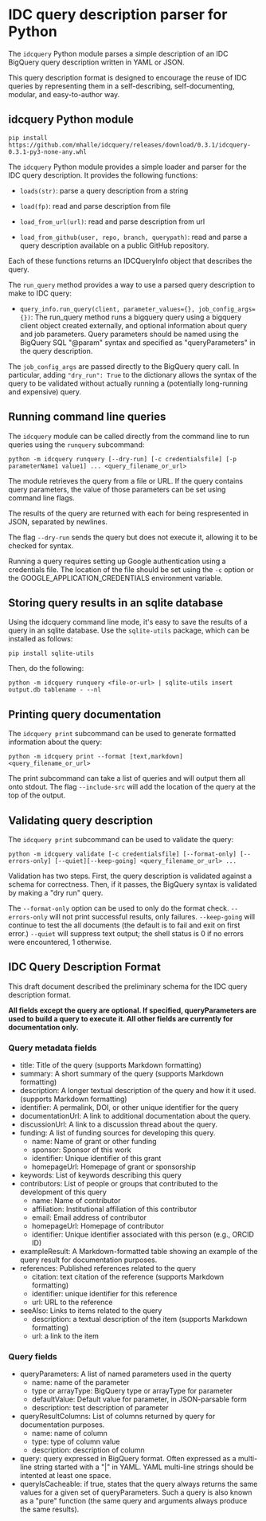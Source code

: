 
# IDC query description parser for Python

The `idcquery` Python module parses a simple description of an IDC
BigQuery query description written in YAML or JSON. 

This query description format is designed to encourage the reuse of
IDC queries by representing them in a self-describing, self-documenting,
modular, and easy-to-author way.  

## idcquery Python module

```pip install https://github.com/mhalle/idcquery/releases/download/0.3.1/idcquery-0.3.1-py3-none-any.whl```

The `idcquery` Python module provides a simple loader and parser for the IDC query description. It provides the following functions:

* `loads(str)`: parse a query description from a string

* `load(fp)`: read and parse description from file

* `load_from_url(url)`: read and parse description from url

* `load_from_github(user, repo, branch, querypath)`: read and
    parse a query description available on a public GitHub repository.

Each of these functions returns an IDCQueryInfo object that describes the query. 

The `run_query` method provides a way to use a parsed query description 
to make to IDC query:

* `query_info.run_query(client, parameter_values={}, job_config_args={})`: 
The run_query method runs a bigquery query using 
a bigquery client object created externally, and optional 
information about query and job parameters. Query parameters should
be named using the BigQuery SQL  "@param" syntax and specified as 
"queryParameters" in the query description. 

The `job_config_args` are passed directly to the BigQuery query call. 
In particular, adding `"dry_run": True` to the dictionary allows 
the syntax of the query to be validated without actually running a
(potentially long-running and expensive) query.



## Running command line queries

The `idcquery` module can be called directly from the command line to
run queries using the `runquery` subcommand:

```python -m idcquery runquery [--dry-run] [-c credentialsfile] [-p parameterName1 value1] ... <query_filename_or_url>```

The module retrieves the query from a file or URL. If the query contains query
parameters, the value of those parameters can be set using command line flags.

The results of the query are returned with each for being respresented in JSON, 
separated by newlines. 

The flag ``--dry-run`` sends the query but does not execute it, allowing it to be 
checked for syntax.

Running a query requires setting up Google authentication using 
a credentials file. The location of the file should be set using the `-c` 
option or the GOOGLE_APPLICATION_CREDENTIALS environment variable.

## Storing query results in an sqlite database

Using the idcquery command line mode, it's easy to save the results of a query
in an sqlite database. Use the `sqlite-utils` package, which can be installed as
follows: 

```pip install sqlite-utils```

Then, do the following:

```python -m idcquery runquery <file-or-url> | sqlite-utils insert output.db tablename - --nl```

## Printing query documentation

The `idcquery print` subcommand can be used to generate formatted information about the query:

```python -m idcquery print --format [text,markdown] <query_filename_or_url> ```

The print subcommand can take a list of queries and will output them all onto stdout. The 
flag `--include-src` will add the location of the query at the top of the output.

## Validating query description

The `idcquery print` subcommand can be used to validate the query:

```python -m idcquery validate [-c credentialsfile] [--format-only] [--errors-only] [--quiet][--keep-going] <query_filename_or_url> ...```

Validation has two steps. First, the query description is validated against a schema for correctness. Then, if it passes, the BigQuery syntax is validated by making a "dry run" query. 

The `--format-only` option can be used to only do the format check. `--errors-only` will not print successful results, only failures. `--keep-going` will continue to test the all documents (the default
is to fail and exit on first error.) `--quiet` will suppress text output; the shell status is 0 if no errors were encountered, 1 otherwise.


## IDC Query Description Format

This draft document described the preliminary schema for the IDC query description format.

**All fields except the query are optional. If specified, queryParameters are used to 
build a query to execute it. All other fields are currently for documentation only.**

### Query metadata fields
* title: Title of the query (supports Markdown formatting)
* summary: A short summary of the query (supports Markdown formatting)
* description: A longer textual description of the query and how it it used. (supports Markdown formatting)
* identifier: A permalink, DOI, or other unique identifier for the query
* documentationUrl: A link to additional documentation about the query.
* discussionUrl: A link to a discussion thread about the query.
* funding: A list of funding sources for developing this query.
    - name: Name of grant or other funding
    - sponsor: Sponsor of this work
    - identifier: Unique identifier of this grant
    - homepageUrl: Homepage of grant or sponsorship
* keywords: List of keywords describing this query
* contributors: List of people or groups that contributed to the development of this query
    - name: Name of contributor
    - affiliation: Institutional affiliation of this contributor
    - email: Email address of contributor
    - homepageUrl: Homepage of contributor
    - identifier: Unique identifier associated with this person (e.g., ORCID ID)
* exampleResult: A Markdown-formatted table showing an example of the query result for documentation purposes.
* references: Published references related to the query
    - citation: text citation of the reference (supports Markdown formatting)
    - identifier: unique identifier for this reference
    - url: URL to the reference
* seeAlso: Links to items related to the query
    - description: a textual description of the item (supports Markdown formatting)
    - url: a link to the item

### Query fields
* queryParameters: A list of named parameters used in the querty
    - name: name of the parameter
    - type or arrayType: BigQuery type or arrayType for parameter
    - defaultValue: Default value for parameter, in JSON-parsable form
    - description: test description of parameter
* queryResultColumns: List of columns returned by query for documentation purposes.
    - name: name of column
    - type: type of column value
    - description: description of column
* query: query expressed in BigQuery format. Often expressed as a multi-line string started with a "|" in YAML. YAML multi-line strings should be intented at least one space.
* queryIsCacheable: if true, states that the query always returns the same values for a given set of queryParameters. Such a query is also known as a "pure" function (the same
query and arguments always produce the same results).

